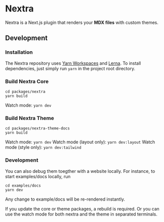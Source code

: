 # Nextra

Nextra is a Next.js plugin that renders your **MDX files** with custom themes.

## Development

### Installation

The Nextra repository uses [Yarn Workspaces](https://classic.yarnpkg.com/en/docs/workspaces) and [Lerna](https://github.com/lerna/lerna). To install dependencies, just simply run `yarn` in the project root directory.

### Build Nextra Core

```
cd packages/nextra
yarn build
```

Watch mode: `yarn dev`

### Build Nextra Theme

```
cd packages/nextra-theme-docs
yarn build
```

Watch mode: `yarn dev`
Watch mode (layout only): `yarn dev:layout`
Watch mode (style only): `yarn dev:tailwind`

### Development

You can also debug them toegther with a website locally. For instance, to start examples/docs locally, run

```
cd examples/docs
yarn dev
```

Any change to example/docs will be re-rendered instantly.

If you update the core or theme packages, a rebuild is required. Or you can use the watch mode for both nextra and the theme in separated terminals.
